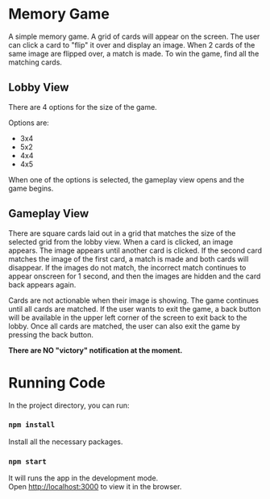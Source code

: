 # Memory Game

A simple memory game. A grid of cards will appear
on the screen. The user can click a card to "flip" it over and display an image. When 2 cards of the same image are flipped over, a match is made. To win the game, find all the matching cards.

## Lobby​ ​View

There are 4 options for the size of the game. 

Options are:
- 3x4
- 5x2
- 4x4
- 4x5

When one of the options is selected, the gameplay view opens and the game begins.

## Gameplay​ ​View

There are square cards laid out in a grid that matches the size of the selected grid from the
lobby view.
When a card is clicked, an image appears. The image appears until another card is clicked. If the second card matches the image of the first card, a match is made and both cards will disappear. If the
images do not match, the incorrect match continues to appear onscreen for 1 second, and then the images are
hidden and the card back appears again.

Cards are not actionable when their image is showing.
The game continues until all cards are matched. If the user wants to exit the game, a back button will be available in the upper left corner of the screen to exit back to the lobby. Once all cards are matched, the user can also exit
the game by pressing the back button. 

**There are NO "victory" notification at the moment.**

# Running Code

In the project directory, you can run:
### `npm install`

Install all the necessary packages. 

### `npm start`

It will runs the app in the development mode.<br>
Open [http://localhost:3000](http://localhost:3000) to view it in the browser.
